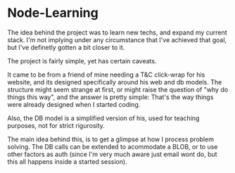 # Node-Learning

The idea behind the project was to learn new techs, and expand my current stack. I'm not implying under any circumstance that I've achieved that goal, but I've definetly
gotten a bit closer to it.

The project is fairly simple,  yet has certain caveats.

It came to be from a friend of mine needing a T&C click-wrap for his website, and its  designed specifically around his web and db models.
The structure might seem strange at first, or might raise the question of "why do things this way", and the answer is pretty simple:
That's the way things were already designed when I started coding.

Also, the DB model is a simplified version of his, used for teaching purposes, not for strict rigurosity.

The main idea behind this, is to get a glimpse at how I process problem solving. The DB calls can be extended to acommodate a BLOB, or to use other factors as auth (since
I'm very much aware just email wont do, but this all happens inside a started session).

